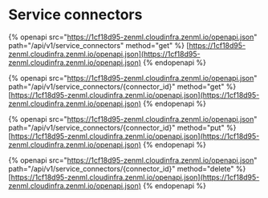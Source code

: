 # Service connectors

{% openapi src="https://1cf18d95-zenml.cloudinfra.zenml.io/openapi.json" path="/api/v1/service_connectors" method="get" %}
[https://1cf18d95-zenml.cloudinfra.zenml.io/openapi.json](https://1cf18d95-zenml.cloudinfra.zenml.io/openapi.json)
{% endopenapi %}

{% openapi src="https://1cf18d95-zenml.cloudinfra.zenml.io/openapi.json" path="/api/v1/service_connectors/{connector_id}" method="get" %}
[https://1cf18d95-zenml.cloudinfra.zenml.io/openapi.json](https://1cf18d95-zenml.cloudinfra.zenml.io/openapi.json)
{% endopenapi %}

{% openapi src="https://1cf18d95-zenml.cloudinfra.zenml.io/openapi.json" path="/api/v1/service_connectors/{connector_id}" method="put" %}
[https://1cf18d95-zenml.cloudinfra.zenml.io/openapi.json](https://1cf18d95-zenml.cloudinfra.zenml.io/openapi.json)
{% endopenapi %}

{% openapi src="https://1cf18d95-zenml.cloudinfra.zenml.io/openapi.json" path="/api/v1/service_connectors/{connector_id}" method="delete" %}
[https://1cf18d95-zenml.cloudinfra.zenml.io/openapi.json](https://1cf18d95-zenml.cloudinfra.zenml.io/openapi.json)
{% endopenapi %}
